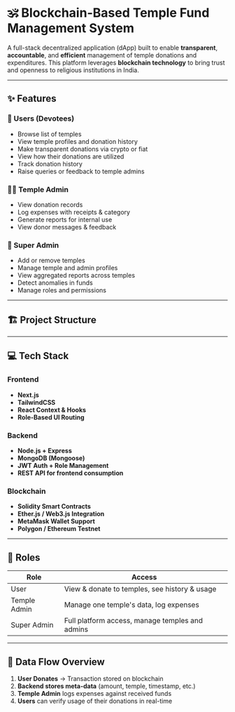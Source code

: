 # 🕉️ Blockchain-Based Temple Fund Management System

A full-stack decentralized application (dApp) built to enable **transparent**, **accountable**, and **efficient** management of temple donations and expenditures. This platform leverages **blockchain technology** to bring trust and openness to religious institutions in India.

---

## ✨ Features

### 👥 Users (Devotees)
- Browse list of temples
- View temple profiles and donation history
- Make transparent donations via crypto or fiat
- View how their donations are utilized
- Track donation history
- Raise queries or feedback to temple admins

### 🧑‍💼 Temple Admin
- View donation records
- Log expenses with receipts & category
- Generate reports for internal use
- View donor messages & feedback

### 👑 Super Admin
- Add or remove temples
- Manage temple and admin profiles
- View aggregated reports across temples
- Detect anomalies in funds
- Manage roles and permissions

---

## 🏗️ Project Structure


---

## 💻 Tech Stack

### Frontend
- **Next.js**
- **TailwindCSS**
- **React Context & Hooks**
- **Role-Based UI Routing**

### Backend
- **Node.js + Express**
- **MongoDB (Mongoose)**
- **JWT Auth + Role Management**
- **REST API for frontend consumption**

### Blockchain
- **Solidity Smart Contracts**
- **Ether.js / Web3.js Integration**
- **MetaMask Wallet Support**
- **Polygon / Ethereum Testnet**

---

## 🔐 Roles

| Role        | Access                                               |
|-------------|------------------------------------------------------|
| User        | View & donate to temples, see history & usage        |
| Temple Admin| Manage one temple's data, log expenses               |
| Super Admin | Full platform access, manage temples and admins      |

---

## 🔄 Data Flow Overview

1. **User Donates** → Transaction stored on blockchain  
2. **Backend stores meta-data** (amount, temple, timestamp, etc.)  
3. **Temple Admin** logs expenses against received funds  
4. **Users** can verify usage of their donations in real-time
